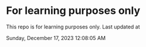# For learning purposes only
This repo is for learning purposes only.
Last updated at

Sunday, December 17, 2023 12:08:05 AM

